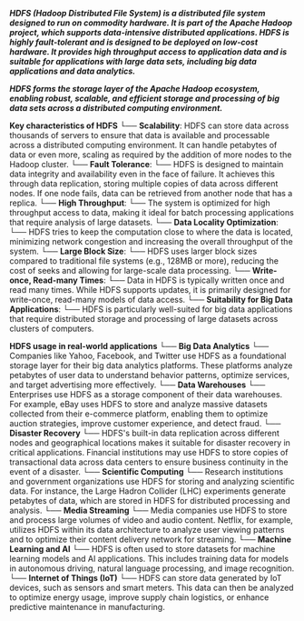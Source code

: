 ***HDFS (Hadoop Distributed File System) is a distributed file system designed to run on commodity hardware. It is part of the **Apache Hadoop project**, which supports data-intensive distributed applications. HDFS is highly fault-tolerant and is designed to be deployed on low-cost hardware. It provides high throughput access to application data and is suitable for applications with large data sets, including big data applications and data analytics.***

***HDFS forms the storage layer of the Apache Hadoop ecosystem, enabling robust, scalable, and efficient storage and processing of big data sets across a distributed computing environment.***

**Key characteristics of HDFS**
    └── **Scalability**: 
        HDFS can store data across thousands of servers to ensure that data is available and processable across a distributed computing environment. It can handle petabytes of data or even more, scaling as required by the addition of more nodes to the Hadoop cluster.
    └── **Fault Tolerance**: 
        └── HDFS is designed to maintain data integrity and availability even in the face of failure. It achieves this through data replication, storing multiple copies of data across different nodes. If one node fails, data can be retrieved from another node that has a replica.
    └── **High Throughput**: 
        └── The system is optimized for high throughput access to data, making it ideal for batch processing applications that require analysis of large datasets.
    └── **Data Locality Optimization**: 
        └── HDFS tries to keep the computation close to where the data is located, minimizing network congestion and increasing the overall throughput of the system.
    └── **Large Block Size**: 
        └── HDFS uses larger block sizes compared to traditional file systems (e.g., 128MB or more), reducing the cost of seeks and allowing for large-scale data processing.
    └── **Write-once, Read-many Times**: 
        └── Data in HDFS is typically written once and read many times. While HDFS supports updates, it is primarily designed for write-once, read-many models of data access.
    └── **Suitability for Big Data Applications**: 
        └── HDFS is particularly well-suited for big data applications that require distributed storage and processing of large datasets across clusters of computers.

**HDFS usage in real-world applications**
    └── **Big Data Analytics** 
        └── Companies like Yahoo, Facebook, and Twitter use HDFS as a foundational storage layer for their big data analytics platforms. These platforms analyze petabytes of user data to understand behavior patterns, optimize services, and target advertising more effectively.
    └── **Data Warehouses** 
        └── Enterprises use HDFS as a storage component of their data warehouses. For example, eBay uses HDFS to store and analyze massive datasets collected from their e-commerce platform, enabling them to optimize auction strategies, improve customer experience, and detect fraud.
    └── **Disaster Recovery** 
        └── HDFS's built-in data replication across different nodes and geographical locations makes it suitable for disaster recovery in critical applications. Financial institutions may use HDFS to store copies of transactional data across data centers to ensure business continuity in the event of a disaster.
    └── **Scientific Computing** 
        └── Research institutions and government organizations use HDFS for storing and analyzing scientific data. For instance, the Large Hadron Collider (LHC) experiments generate petabytes of data, which are stored in HDFS for distributed processing and analysis.
    └── **Media Streaming** 
        └── Media companies use HDFS to store and process large volumes of video and audio content. Netflix, for example, utilizes HDFS within its data architecture to analyze user viewing patterns and to optimize their content delivery network for streaming.
    └── **Machine Learning and AI** 
        └── HDFS is often used to store datasets for machine learning models and AI applications. This includes training data for models in autonomous driving, natural language processing, and image recognition.
    └── **Internet of Things (IoT)** 
        └── HDFS can store data generated by IoT devices, such as sensors and smart meters. This data can then be analyzed to optimize energy usage, improve supply chain logistics, or enhance predictive maintenance in manufacturing.